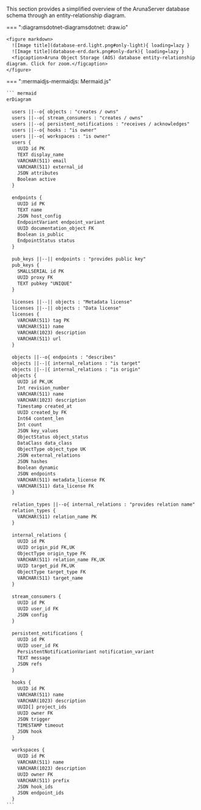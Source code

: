 
This section provides a simplified overview of the ArunaServer database schema through an entity-relationship diagram. 


=== ":diagramsdotnet-diagramsdotnet: draw.io"

    <figure markdown>
      ![Image title](database-erd.light.png#only-light){ loading=lazy }
      ![Image title](database-erd.dark.png#only-dark){ loading=lazy }
      <figcaption>Aruna Object Storage (AOS) database entity-relationship diagram. Click for zoom.</figcaption>
    </figure>


=== ":mermaidjs-mermaidjs: Mermaid.js"

    ``` mermaid
    erDiagram

      users ||--o{ objects : "creates / owns"
      users ||--o{ stream_consumers : "creates / owns"
      users ||--o{ persistent_notifications : "receives / acknowledges"
      users ||--o{ hooks : "is owner"
      users ||--o{ workspaces : "is owner"
      users {
        UUID id PK
        TEXT display_name
        VARCHAR(511) email
        VARCHAR(511) external_id
        JSON attributes
        Boolean active
      }

      endpoints {
        UUID id PK
        TEXT name
        JSON host_config
        EndpointVariant endpoint_variant
        UUID documentation_object FK
        Boolean is_public
        EndpointStatus status
      }

      pub_keys ||--|| endpoints : "provides public key"
      pub_keys {
        SMALLSERIAL id PK
        UUID proxy FK
        TEXT pubkey "UNIQUE"
      }

      licenses ||--|| objects : "Metadata license"
      licenses ||--|| objects : "Data license"
      licenses {
        VARCHAR(511) tag PK
        VARCHAR(511) name
        VARCHAR(1023) description
        VARCHAR(511) url
      }

      objects ||--o{ endpoints : "describes"
      objects ||--|{ internal_relations : "is target"
      objects ||--|{ internal_relations : "is origin"
      objects {
        UUID id PK,UK
        Int revision_number
        VARCHAR(511) name
        VARCHAR(1023) description
        Timestamp created_at
        UUID created_by FK
        Int64 content_len
        Int count
        JSON key_values
        ObjectStatus object_status
        DataClass data_class
        ObjectType object_type UK 
        JSON external_relations
        JSON hashes
        Boolean dynamic
        JSON endpoints
        VARCHAR(511) metadata_license FK
        VARCHAR(511) data_license FK
      }

      relation_types ||--o{ internal_relations : "provides relation name"
      relation_types {
        VARCHAR(511) relation_name PK
      }

      internal_relations {
        UUID id PK
        UUID origin_pid FK,UK
        ObjectType origin_type FK
        VARCHAR(511) relation_name FK,UK
        UUID target_pid FK,UK
        ObjectType target_type FK
        VARCHAR(511) target_name
      }

      stream_consumers {
        UUID id PK
        UUID user_id FK
        JSON config
      }

      persistent_notifications {
        UUID id PK
        UUID user_id FK
        PersistentNotificationVariant notification_variant
        TEXT message
        JSON refs
      }

      hooks {
        UUID id PK
        VARCHAR(511) name
        VARCHAR(1023) description
        UUID[] project_ids
        UUID owner FK
        JSON trigger
        TIMESTAMP timeout
        JSON hook
      }

      workspaces {
        UUID id PK
        VARCHAR(511) name
        VARCHAR(1023) description
        UUID owner FK
        VARCHAR(511) prefix
        JSON hook_ids
        JSON endpoint_ids
      }
    ```
